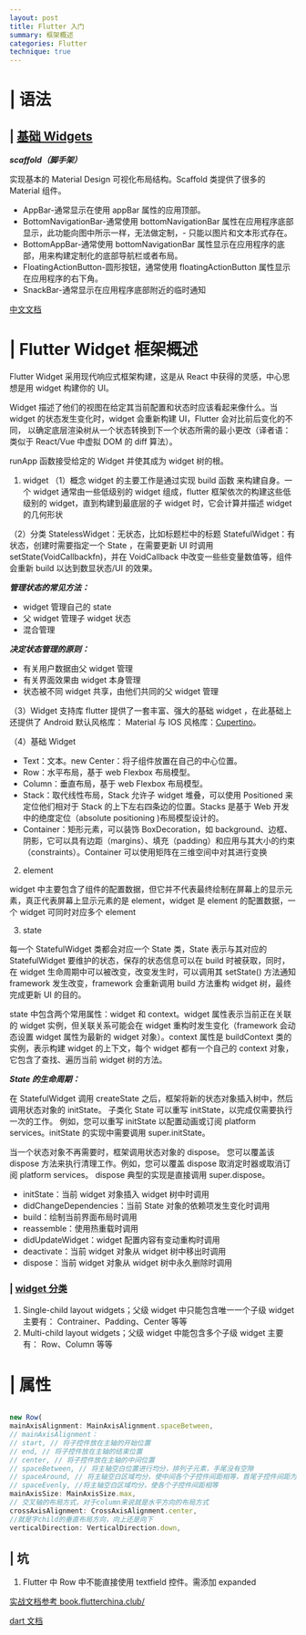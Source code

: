 ```yaml
---
layout: post
title: Flutter 入门
summary: 框架概述
categories: Flutter
technique: true
---
```


# | 语法

## | [基础 Widgets](https://flutterchina.club/widgets/basics/)

**_scaffold（脚手架）_**

实现基本的 Material Design 可视化布局结构。Scaffold 类提供了很多的 Material 组件。

- AppBar-通常显示在使用 appBar 属性的应用顶部。
- BottomNavigationBar-通常使用 bottomNavigationBar 属性在应用程序底部显示，此功能向图中所示一样，无法做定制，- 只能以图片和文本形式存在。
- BottomAppBar-通常使用 bottomNavigationBar 属性显示在应用程序的底部，用来构建定制化的底部导航栏或者布局。
- FloatingActionButton-圆形按钮，通常使用 floatingActionButton 属性显示在应用程序的右下角。
- SnackBar-通常显示在应用程序底部附近的临时通知

[中文文档](https://flutterchina.club/get-started/codelab/)

# | Flutter Widget 框架概述

Flutter Widget 采用现代响应式框架构建，这是从 React 中获得的灵感，中心思想是用 widget 构建你的 UI。

Widget 描述了他们的视图在给定其当前配置和状态时应该看起来像什么。当 widget 的状态发生变化时，widget 会重新构建 UI，Flutter 会对比前后变化的不同， 以确定底层渲染树从一个状态转换到下一个状态所需的最小更改（译者语：类似于 React/Vue 中虚拟 DOM 的 diff 算法）。

runApp 函数接受给定的 Widget 并使其成为 widget 树的根。

1. widget
   （1）概念
   widget 的主要工作是通过实现 build 函数 来构建自身。一个 widget 通常由一些低级别的 widget 组成，flutter 框架依次的构建这些低级别的 widget，直到构建到最底层的子 widget 时，它会计算并描述 widget 的几何形状

（2）分类
StatelessWidget：无状态，比如标题栏中的标题
StatefulWidget：有状态，创建时需要指定一个 State ，在需要更新 UI 时调用 setState(VoidCallbackfn)，并在 VoidCallback 中改变一些些变量数值等，组件会重新 build 以达到数显状态/UI 的效果。

**_管理状态的常见方法：_**

- widget 管理自己的 state
- 父 widget 管理子 widget 状态
- 混合管理

**_决定状态管理的原则：_**

- 有关用户数据由父 widget 管理
- 有关界面效果由 widget 本身管理
- 状态被不同 widget 共享，由他们共同的父 widget 管理

（3）Widget 支持库
flutter 提供了一套丰富、强大的基础 widget ，在此基础上还提供了 Android 默认风格库： Material 与 IOS 风格库：[Cupertino](https://flutterchina.club/widgets/cupertino/)。

（4）基础 Widget

- Text：文本。new Center：将子组件放置在自己的中心位置。
- Row：水平布局，基于 web Flexbox 布局模型。
- Column：垂直布局，基于 web Flexbox 布局模型。
- Stack：取代线性布局，Stack 允许子 widget 堆叠，可以使用 Positioned 来定位他们相对于 Stack 的上下左右四条边的位置。Stacks 是基于 Web 开发中的绝度定位（absolute positioning )布局模型设计的。
- Container：矩形元素，可以装饰 BoxDecoration，如 background、边框、阴影，它可以具有边距（margins）、填充（padding）和应用与其大小的约束（constraints）。Container 可以使用矩阵在三维空间中对其进行变换

2. element

widget 中主要包含了组件的配置数据，但它并不代表最终绘制在屏幕上的显示元素，真正代表屏幕上显示元素的是 element，widget 是 element 的配置数据，一个 widget 可同时对应多个 element

3. state

每一个 StatefulWidget 类都会对应一个 State 类，State 表示与其对应的 StatefulWidget 要维护的状态，保存的状态信息可以在 build 时被获取，同时，在 widget 生命周期中可以被改变，改变发生时，可以调用其 setState() 方法通知 framework 发生改变，framework 会重新调用 build 方法重构 widget 树，最终完成更新 UI 的目的。

state 中包含两个常用属性：widget 和 context。widget 属性表示当前正在关联的 widget 实例，但关联关系可能会在 widget 重构时发生变化（framework 会动态设置 widget 属性为最新的 widget 对象）。context 属性是 buildContext 类的实例，表示构建 widget 的上下文，每个 widget 都有一个自己的 context 对象，它包含了查找、遍历当前 widget 树的方法。

**_State 的生命周期：_**

在 StatefulWidget 调用 createState 之后，框架将新的状态对象插入树中，然后调用状态对象的 initState。 子类化 State 可以重写 initState，以完成仅需要执行一次的工作。 例如，您可以重写 initState 以配置动画或订阅 platform services。initState 的实现中需要调用 super.initState。

当一个状态对象不再需要时，框架调用状态对象的 dispose。 您可以覆盖该 dispose 方法来执行清理工作。例如，您可以覆盖 dispose 取消定时器或取消订阅 platform services。 dispose 典型的实现是直接调用 super.dispose。

- initState：当前 widget 对象插入 widget 树中时调用
- didChangeDependencies：当前 State 对象的依赖项发生变化时调用
- build：绘制当前界面布局时调用
- reassemble：使用热重载时调用
- didUpdateWidget：widget 配置内容有变动重构时调用
- deactivate：当前 widget 对象从 widget 树中移出时调用
- dispose：当前 widget 对象从 widget 树中永久删除时调用

### | [widget 分类](https://flutter.dev/docs/development/ui/widgets/layout)

1. Single-child layout widgets；父级 widget 中只能包含唯一一个子级 widget
   主要有： Contrainer、Padding、Center 等等
2. Multi-child layout widgets；父级 widget 中能包含多个子级 widget
   主要有： Row、Column 等等

# | 属性

```javascript

new Row(
mainAxisAlignment: MainAxisAlignment.spaceBetween,
// mainAxisAlignment：
// start, // 将子控件放在主轴的开始位置
// end, // 将子控件放在主轴的结束位置
// center, // 将子控件放在主轴的中间位置
// spaceBetween, // 将主轴空白位置进行均分，排列子元素，手尾没有空隙
// spaceAround, // 将主轴空白区域均分，使中间各个子控件间距相等，首尾子控件间距为中间子控件间距的一半
// spaceEvenly, //将主轴空白区域均分，使各个子控件间距相等
mainAxisSize: MainAxisSize.max,
// 交叉轴的布局方式，对于column来说就是水平方向的布局方式
crossAxisAlignment: CrossAxisAlignment.center,
//就是字child的垂直布局方向，向上还是向下
verticalDirection: VerticalDirection.down,
```

## | 坑

1. Flutter 中 Row 中不能直接使用 textfield 控件。需添加 expanded

[实战文档参考 book.flutterchina.club/](https://book.flutterchina.club/chapter3/flutter_widget_intro.html)

[dart 文档](https://dart.cn/guides/language/language-tour)
